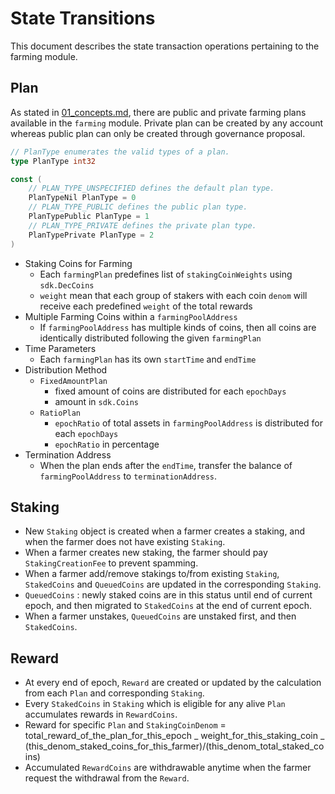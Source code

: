 <!-- order: 3 -->

 # State Transitions

This document describes the state transaction operations pertaining to the farming module.

## Plan

As stated in [01_concepts.md](01_concepts.md), there are public and private farming plans available in the `farming` module. Private plan can be created by any account whereas public plan can only be created through governance proposal.

```go
// PlanType enumerates the valid types of a plan.
type PlanType int32

const (
    // PLAN_TYPE_UNSPECIFIED defines the default plan type.
    PlanTypeNil PlanType = 0
    // PLAN_TYPE_PUBLIC defines the public plan type.
    PlanTypePublic PlanType = 1
    // PLAN_TYPE_PRIVATE defines the private plan type.
    PlanTypePrivate PlanType = 2
)
```

- Staking Coins for Farming
  - Each `farmingPlan` predefines list of `stakingCoinWeights` using `sdk.DecCoins`
  - `weight` mean that each group of stakers with each coin `denom` will receive each predefined `weight` of the total rewards
- Multiple Farming Coins within a `farmingPoolAddress`
  - If `farmingPoolAddress` has multiple kinds of coins, then all coins are identically distributed following the given `farmingPlan`
- Time Parameters
  - Each `farmingPlan` has its own `startTime` and `endTime`
- Distribution Method
  - `FixedAmountPlan`
    - fixed amount of coins are distributed for each `epochDays`
    - amount in `sdk.Coins`
  - `RatioPlan`
    - `epochRatio` of total assets in `farmingPoolAddress` is distributed for each `epochDays`
    - `epochRatio` in percentage
- Termination Address
  - When the plan ends after the `endTime`, transfer the balance of `farmingPoolAddress` to `terminationAddress`.

## Staking

- New `Staking` object is created when a farmer creates a staking, and when the farmer does not have existing `Staking`.
- When a farmer creates new staking, the farmer should pay `StakingCreationFee` to prevent spamming.
- When a farmer add/remove stakings to/from existing `Staking`, `StakedCoins` and `QueuedCoins` are updated in the corresponding `Staking`.
- `QueuedCoins` : newly staked coins are in this status until end of current epoch, and then migrated to `StakedCoins` at the end of current epoch.
- When a farmer unstakes, `QueuedCoins` are unstaked first, and then `StakedCoins`.

## Reward

- At every end of epoch, `Reward` are created or updated by the calculation from each `Plan` and corresponding `Staking`.
- Every `StakedCoins` in `Staking` which is eligible for any alive `Plan` accumulates rewards in `RewardCoins`.
- Reward for specific `Plan` and `StakingCoinDenom` = total_reward_of_the_plan_for_this_epoch _ weight_for_this_staking_coin _ (this_denom_staked_coins_for_this_farmer)/(this_denom_total_staked_coins)
- Accumulated `RewardCoins` are withdrawable anytime when the farmer request the withdrawal from the `Reward`.
